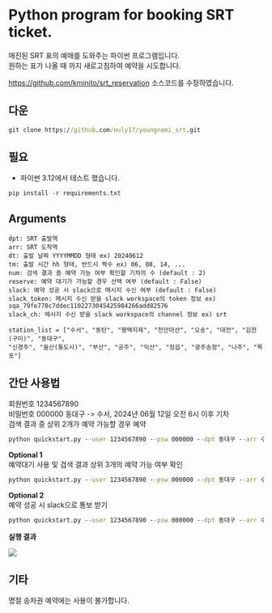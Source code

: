 # Python program for booking SRT ticket.

매진된 SRT 표의 예매를 도와주는 파이썬 프로그램입니다.  
원하는 표가 나올 때 까지 새로고침하여 예약을 시도합니다.

https://github.com/kminito/srt_reservation 소스코드를 수정하였습니다.

## 다운
```cmd
git clone https://github.com/nuly17/youngnami_srt.git
```
  
## 필요
- 파이썬 3.12에서 테스트 했습니다.

```py
pip install -r requirements.txt
```


## Arguments
    dpt: SRT 출발역
    arr: SRT 도착역
    dt: 출발 날짜 YYYYMMDD 형태 ex) 20240612
    tm: 출발 시간 hh 형태, 반드시 짝수 ex) 06, 08, 14, ...
    num: 검색 결과 중 예약 가능 여부 확인할 기차의 수 (default : 2)
    reserve: 예약 대기가 가능할 경우 선택 여부 (default : False)
    slack: 예약 성공 시 slack으로 메시지 수신 여부 (default : False)
    slack_token: 메시지 수신 받을 slack workspace의 token 정보 ex) sqa_79fe778c7ddec1102273045425984266add82576
    slack_ch: 메시지 수신 받을 slack workspace의 channel 정보 ex) srt 

    station_list = ["수서", "동탄", "평택지제", "천안아산", "오송", "대전", "김천(구미)", "동대구",
    "신경주", "울산(통도사)", "부산", "공주", "익산", "정읍", "광주송정", "나주", "목포"]



## 간단 사용법

회원번호 1234567890  
비밀번호 000000 
동대구 -> 수서, 2024년 06월 12일 오전 6시 이후 기차  
검색 결과 중 상위 2개가 예약 가능할 경우 예약

```cmd
python quickstart.py --user 1234567890 --psw 000000 --dpt 동대구 --arr 수서 --dt 20240612 --tm 06
```

**Optional 1**  
예약대기 사용 및 검색 결과 상위 3개의 예약 가능 여부 확인
```cmd
python quickstart.py --user 1234567890 --psw 000000 --dpt 동대구 --arr 수서 --dt 20240612 --tm 06 --num 3 --reserve True
```
**Optional 2**  
예약 성공 시 slack으로 통보 받기
```cmd
python quickstart.py --user 1234567890 --psw 000000 --dpt 동대구 --arr 수서 --dt 20240612 --tm 06 --num 3 --slack True --slack_token 1111 --slack_ch 2222
```

**실행 결과**

![](./img/img1.png)

## 기타  
명절 승차권 예약에는 사용이 불가합니다.  
